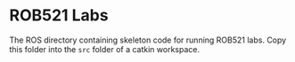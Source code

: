# ROB521 Labs

The ROS directory containing skeleton code for running ROB521 labs. Copy this folder into the `src` folder of a catkin workspace.